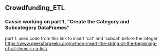 ## Crowdfunding_ETL

### Cassie working on part 1, "Create the Category and Subcategory DataFrames"

part 1: used code from this link to insert 'cat' and 'subcat' before the integer
https://www.geeksforgeeks.org/python-insert-the-string-at-the-beginning-of-all-items-in-a-list/
